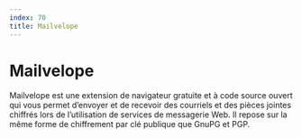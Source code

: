 ```yaml
---
index: 70
title: Mailvelope
---
```

# Mailvelope


Mailvelope est une extension de navigateur gratuite et à code source ouvert qui vous permet d’envoyer et de recevoir des courriels et des pièces jointes chiffrés lors de l’utilisation de services de messagerie Web. Il repose sur la même forme de chiffrement par clé publique que GnuPG et PGP.